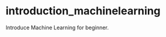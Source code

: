 introduction_machinelearning
============================

Introduce Machine Learning for beginner.
